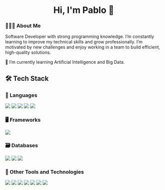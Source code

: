 <h1 align="center"><b>Hi, I'm Pablo 👋 </b></h1>

<!--
**pablop11/pablop11** is a ✨ _special_ ✨ repository because its `README.md` (this file) appears on your GitHub profile.

Here are some ideas to get you started:

- 🔭 I’m currently working on ...
- 🌱 I’m currently learning ...
- 👯 I’m looking to collaborate on ...
- 🤔 I’m looking for help with ...
- 💬 Ask me about ...
- 📫 How to reach me: ...
- 😄 Pronouns: ...
- ⚡ Fun fact: ...

🔭 I’m currently working on improving backend architectures and exploring data-driven solutions.
👯 I’m looking to collaborate on innovative projects involving AI, data analytics, or backend development.
🤔 I’m looking for help with optimizing machine learning workflows and data processing pipelines.
💬 Ask me about software development, APIs, or backend optimization.
📫 How to reach me: [your email or LinkedIn link]
😄 Pronouns: he/him
⚡ Fun fact: I love turning complex problems into elegant code solutions. -->

<h3>👨🏻‍💻 About Me</h3>

Software Developer with strong programming knowledge. I’m constantly learning to improve my technical skills and grow professionally. I’m motivated by new challenges and enjoy working in a team to build efficient, high-quality solutions.

🌱 I’m currently learning Artificial Intelligence and Big Data.

<h2>🛠 Tech Stack</h3> 

<h3>🔧 Languages</h3> 

<p>
  <img src="https://img.shields.io/badge/html5-%23E34F26.svg?style=for-the-badge&logo=html5&logoColor=white" />
  <img src="https://img.shields.io/badge/css3-%231572B6.svg?style=for-the-badge&logo=css3&logoColor=white" />
  <img src="https://img.shields.io/badge/java-%23ED8B00.svg?style=for-the-badge&logo=java&logoColor=white" />
  <img src="https://img.shields.io/badge/python-3670A0?style=for-the-badge&logo=python&logoColor=ffdd54" />
  <img src="https://img.shields.io/badge/c++-%2300599C.svg?style=for-the-badge&logo=c%2B%2B&logoColor=white" />
</p>

<h3>🖥️ Frameworks</h3> 

<p>
  <img src="https://img.shields.io/badge/spring-%236DB33F.svg?style=for-the-badge&logo=spring&logoColor=white" />
</p>

<!-- #### 📚 Libraries

![Numpy](https://img.shields.io/badge/NumPy-%23013243.svg?style=for-the-badge&logo=numpy&logoColor=white)
![Pandas](https://img.shields.io/badge/Pandas-%23150458.svg?style=for-the-badge&logo=pandas&logoColor=white)
![Scikit-learn](https://img.shields.io/badge/scikit--learn-%23F7931E.svg?style=for-the-badge&logo=scikit-learn&logoColor=white)
![Matplotlib](https://img.shields.io/badge/Matplotlib-%23E20000.svg?style=for-the-badge&logo=matplotlib&logoColor=white) -->

<h3>🗃 Databases</h3> 

<p>
  <img src="https://img.shields.io/badge/mysql-4479A1.svg?style=for-the-badge&logo=mysql&logoColor=white" />
  <img src="https://img.shields.io/badge/postgreSQL-%23316192.svg?style=for-the-badge&logo=postgresql&logoColor=white" />
  <img src="https://img.shields.io/badge/SQL%20Server-CC2927?style=for-the-badge&logo=sql%20server&logoColor=yellow" />
</p>

<!-- ![MongoDB](https://img.shields.io/badge/MongoDB-%234ea94b.svg?style=for-the-badge&logo=mongodb&logoColor=white) -->

<h3>🔧 Other Tools and Technologies</h3> 

<p>
  <img src="https://img.shields.io/badge/git-%23F05033.svg?style=for-the-badge&logo=git&logoColor=white" />
  <img src="https://img.shields.io/badge/github-%23121011.svg?style=for-the-badge&logo=github&logoColor=white" />
  <img src="https://img.shields.io/badge/gitlab-%23121011.svg?style=for-the-badge&logo=gitlab&logoColor=yellow" />
  <img src="https://img.shields.io/badge/Postman-%23FF6C37.svg?style=for-the-badge&logo=postman&logoColor=white" />
  <img src="https://img.shields.io/badge/IntelliJ%20IDEA-000000.svg?style=for-the-badge&logo=intellij-idea&logoColor=white" />
  <img src="https://img.shields.io/badge/Visual%20Studio%20Code-0078d7.svg?style=for-the-badge&logo=visual-studio-code&logoColor=white" />
  <img src="https://img.shields.io/badge/Swagger-%23Clojure?style=for-the-badge&logo=swagger&logoColor=white" />

</p>

<!-- ![Visual Studio](https://img.shields.io/badge/Visual%20Studio-5C2D91.svg?style=for-the-badge&logo=visual-studio&logoColor=white)
![Docker](https://img.shields.io/badge/Docker-%230db7ed.svg?style=for-the-badge&logo=docker&logoColor=white)
![Linux](https://img.shields.io/badge/Linux-FCC624?style=for-the-badge&logo=linux&logoColor=black)
![Ubuntu](https://img.shields.io/badge/Ubuntu-E95420?style=for-the-badge&logo=ubuntu&logoColor=white) -->

<!-- ### In future, I will learn: -->
<!-- ### ⚙️ &nbsp;GitHub Analytics

<p align="center">
  <a href="https://github.com/pablop11">
    <img height="180em" src="https://github-readme-stats-eight-theta.vercel.app/api?username=pablop11&show_icons=true&theme=algolia&include_all_commits=true&count_private=true"/>
  </a>
  <a href="https://github.com/pablop11">
    <img height="180em" src="https://github-readme-stats-eight-theta.vercel.app/api/top-langs/?username=pablop11&layout=compact&langs_count=8&theme=algolia"/>
  </a>
</p>

<p align="center">
  <img height="180em" src="https://github-readme-streak-stats.herokuapp.com/?user=pablop11&theme=dark&hide_border=true"/>
</p> -->



